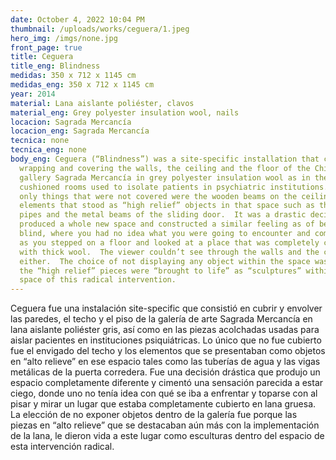 ```yaml
---
date: October 4, 2022 10:04 PM
thumbnail: /uploads/works/ceguera/1.jpeg
hero_img: /imgs/none.jpg
front_page: true
title: Ceguera
title_eng: Blindness
medidas: 350 x 712 x 1145 cm
medidas_eng: 350 x 712 x 1145 cm
year: 2014
material: Lana aislante poliéster, clavos
material_eng: Grey polyester insulation wool, nails
locacion: Sagrada Mercancía
locacion_eng: Sagrada Mercancía
tecnica: none
tecnica_eng: none
body_eng: Ceguera (“Blindness”) was a site-specific installation that concerned
  wrapping and covering the walls, the ceiling and the floor of the Chilean
  gallery Sagrada Mercancía in grey polyester insulation wool as in the
  cushioned rooms used to isolate patients in psychiatric institutions.  The
  only things that were not covered were the wooden beams on the ceiling and the
  elements that stood as “high relief” objects in that space such as the water
  pipes and the metal beams of the sliding door.  It was a drastic decision that
  produced a whole new space and constructed a similar feeling as of being
  blind, where you had no idea what you were going to encounter and come across
  as you stepped on a floor and looked at a place that was completely covered
  with thick wool.  The viewer couldn’t see through the walls and the ceiling
  either.  The choice of not displaying any object within the space was because
  the “high relief” pieces were “brought to life” as “sculptures” within the
  space of this radical intervention.
---
```

Ceguera fue una instalación site-specific que consistió en cubrir y envolver las paredes, el techo y el piso de la galería de arte Sagrada Mercancía en lana aislante poliéster gris, así como en las piezas acolchadas usadas para aislar pacientes en instituciones psiquiátricas.  Lo único que no fue cubierto fue el envigado del techo y los elementos que se presentaban como objetos en “alto relieve” en ese espacio tales como las tuberías de agua y las vigas metálicas de la puerta corredera.  Fue una decisión drástica que produjo un espacio completamente diferente y cimentó una sensación parecida a estar ciego, donde uno no tenía idea con qué se iba a enfrentar y toparse con al pisar y mirar un lugar que estaba completamente cubierto en lana gruesa.  La elección de no exponer objetos dentro de la galería fue porque las piezas en “alto relieve” que se destacaban aún más  con la implementación de la lana, le dieron vida a este lugar como esculturas dentro del espacio de esta intervención radical.